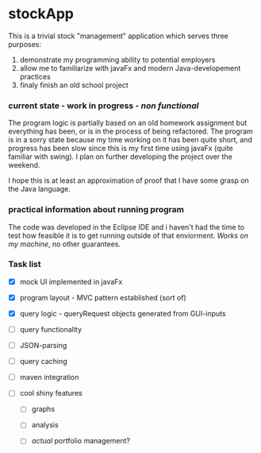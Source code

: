 # stockApp


This is a trivial stock "management" application which serves three purposes:

1. demonstrate my programming ability to potential employers
2. allow me to familiarize with javaFx and modern Java-developement practices
3. finaly finish an old school project

### current state - work in progress - ***non functional***

The program logic is partially based on an old homework assignment but everything has been, or is in the process of being refactored. The program is in a sorry state because my time working on it has been quite short, and progress has been slow since this is my first time using javaFx (quite familiar with swing). I plan on further developing the project over the weekend.

I hope this is at least an approximation of proof that I have some grasp on the Java language. 

### practical information about running program

The code was developed in the Eclipse IDE and i haven't had the time to test how feasible it is to get running outside of that enviorment. _Works on my machine_, no other guarantees.

### Task list

  - [x] mock UI implemented in javaFx
  - [x] program layout - MVC pattern established (sort of)
  - [x] query logic - queryRequest objects generated from GUI-inputs
  - [ ] query functionality
  - [ ] JSON-parsing
  - [ ] query caching

  - [ ] maven integration
  - [ ] cool shiny features
    - [ ] graphs
    - [ ] analysis
    - [ ] _actual_ portfolio management?
    
